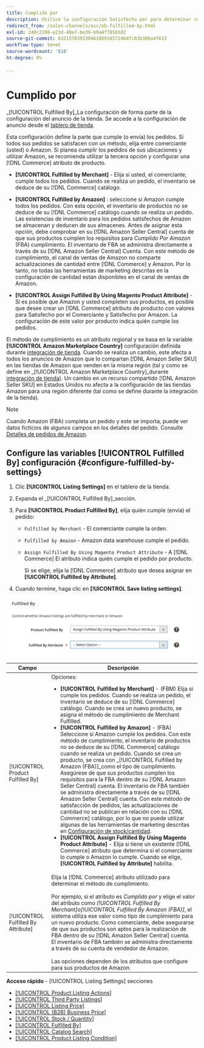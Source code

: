 ```yaml
---
title: Cumplido por
description: Utilice la configuración Satisfecho por para determinar cómo se satisfacen (envían) los pedidos de los listados de Amazon.
redirect_from: /sales-channels/asc/ob-fulfilled-by.html
exl-id: 240c2198-e23d-40e7-be39-b9a4f78565d2
source-git-commit: 632157839130461869345724bdfc03b306a4f613
workflow-type: tm+mt
source-wordcount: '618'
ht-degree: 0%

---
```


# Cumplido por

_[!UICONTROL Fulfilled By]_La configuración de forma parte de la configuración del anuncio de la tienda. Se accede a la configuración de anuncio desde el [tablero de tienda](./amazon-store-dashboard.md).

Esta configuración define la parte que cumple (o envía) los pedidos. Si todos sus pedidos se satisfacen con un método, elija entre comerciante (usted) o Amazon. Si planea cumplir los pedidos de sus ubicaciones y utilizar Amazon, se recomienda utilizar la tercera opción y configurar una [!DNL Commerce] atributo de producto.

- **[!UICONTROL Fulfilled by Merchant]** - Elija si usted, el comerciante, cumple todos los pedidos. Cuando se realiza un pedido, el inventario se deduce de su [!DNL Commerce] catálogo.

- **[!UICONTROL Fulfilled by Amazon]** : seleccione si Amazon cumple todos los pedidos. Con esta opción, el inventario de productos no se deduce de su [!DNL Commerce] catálogo cuando se realiza un pedido. Las existencias de inventario para los pedidos satisfechos de Amazon se almacenan y deducen de sus almacenes. Antes de asignar esta opción, debe comprobar en su [!DNL Amazon Seller Central] cuenta de que sus productos cumplen los requisitos para _Cumplido Por Amazon_ (FBA) cumplimiento. El inventario de FBA se administra directamente a través de su [!DNL Amazon Seller Central] Cuenta. Con este método de cumplimiento, el canal de ventas de Amazon no comparte actualizaciones de cantidad entre [!DNL Commerce] y Amazon. Por lo tanto, no todas las herramientas de marketing descritas en la configuración de cantidad están disponibles en el canal de ventas de Amazon.

- **[!UICONTROL Assign Fulfilled By Using Magento Product Attribute]** - Si es posible que Amazon y usted completen sus productos, es posible que desee crear un [!DNL Commerce] atributo de producto con valores para Satisfecho por el Comerciante y Satisfecho por Amazon. La configuración de este valor por producto indica quién cumple los pedidos.

El método de cumplimiento es un atributo regional y se basa en la variable **[!UICONTROL Amazon Marketplace Country]** configuración definida durante [integración de tienda](./store-integration.md). Cuando se realiza un cambio, este afecta a todos los anuncios de Amazon que lo compartan [!DNL Amazon Seller SKU] en las tiendas de Amazon que venden en la misma región (tal y como se define en _[!UICONTROL Amazon Marketplace Country]_durante [integración de tienda](./store-integration.md)). Un cambio en un recurso compartido [!DNL Amazon Seller SKU] en Estados Unidos no afecta a la configuración de las tiendas Amazon para una región diferente (tal como se define durante la integración de la tienda).

>[!NOTE]
>
>Cuando Amazon (FBA) completa un pedido y este se importa, puede ver datos ficticios de algunos campos en los detalles del pedido. Consulte [Detalles de pedidos de Amazon](./amazon-order-details.md).

## Configure las variables [!UICONTROL Fulfilled By] configuración {#configure-fulfilled-by-settings}

1. Clic **[!UICONTROL Listing Settings]** en el tablero de la tienda.

1. Expanda el _[!UICONTROL Fulfilled By]_sección.

1. Para **[!UICONTROL Product Fulfilled By]**, elija quién cumple (envía) el pedido:

   - `Fulfilled by Merchant` - El comerciante cumple la orden.

   - `Fulfilled by Amazon` - Amazon data warehouse cumple el pedido.

   - `Assign Fulfilled By Using Magento Product Attribute` - A [!DNL Commerce] El atributo indica quién cumple el pedido por producto.

      Si se elige, elija la [!DNL Commerce] atributo que desea asignar en **[!UICONTROL Fulfilled by Attribute]**.

1. Cuando termine, haga clic en **[!UICONTROL Save listing settings]**.

![Cumplido por la configuración](assets/amazon-fulfilled-by.png)

| Campo | Descripción |
|--- |--- |
| [!UICONTROL Product Fulfilled By] | Opciones:<ul><li>**[!UICONTROL Fulfilled by Merchant]** - (FBM) Elija si cumple los pedidos. Cuando se realiza un pedido, el inventario se deduce de su [!DNL Commerce] catálogo. Cuando se crea un nuevo producto, se asigna el método de cumplimiento de Merchant Fulfilled.</li><li>**[!UICONTROL Fulfilled by Amazon]** - (FBA) Seleccione si Amazon cumple los pedidos. Con este método de cumplimiento, el inventario de productos no se deduce de su [!DNL Commerce] catálogo cuando se realiza un pedido. Cuando se crea un producto, se crea con _[!UICONTROL Fulfilled by Amazon (FBA)]_como el tipo de cumplimiento. Asegúrese de que sus productos cumplen los requisitos para la FBA dentro de su [!DNL Amazon Seller Central] cuenta. El inventario de FBA también se administra directamente a través de su [!DNL Amazon Seller Central] cuenta. Con este método de satisfacción de pedidos, las actualizaciones de cantidad no se publican en relación con su [!DNL Commerce] catálogo, por lo que no puede utilizar algunas de las herramientas de marketing descritas en [Configuración de stock/cantidad](./stock-quantity.md).</li><li>**[!UICONTROL Assign Fulfilled By Using Magento Product Attribute]** - Elija si tiene un existente [!DNL Commerce] atributo que determina si el comerciante lo cumple o Amazon lo cumple. Cuando se elige, **[!UICONTROL Fulfilled by Attribute]** habilita.</li></ul> |
| [!UICONTROL Fulfilled By Attribute] | Elija la [!DNL Commerce] atributo utilizado para determinar el método de cumplimiento.<br><br>Por ejemplo, si el atributo es _Cumplido por_ y elige el valor del atributo como _[!UICONTROL Fulfilled By Merchant]_o_[!UICONTROL Fulfilled By Amazon (FBA)]_, el sistema utiliza ese valor como tipo de cumplimiento para un nuevo producto. Como comerciante, debe asegurarse de que sus productos son aptos para la realización de FBA dentro de su [!DNL Amazon Seller Central] cuenta. El inventario de FBA también se administra directamente a través de su cuenta de vendedor de Amazon.<br><br>Las opciones dependen de los atributos que configure para sus productos de Amazon. |

**Acceso rápido** - [!UICONTROL Listing Settings] secciones

- [[!UICONTROL Product Listing Actions]](./product-listing-actions.md)
- [[!UICONTROL Third Party Listings]](./third-party-listing-settings.md)
- [[!UICONTROL Listing Price]](./listing-price.md)
- [[!UICONTROL (B2B) Business Price]](./business-pricing.md)
- [[!UICONTROL Stock / Quantity]](./stock-quantity.md)
- [[!UICONTROL Fulfilled By]](./fulfilled-by.md)
- [[!UICONTROL Catalog Search]](./catalog-search.md)
- [[!UICONTROL Product Listing Condition]](./product-listing-condition.md)
